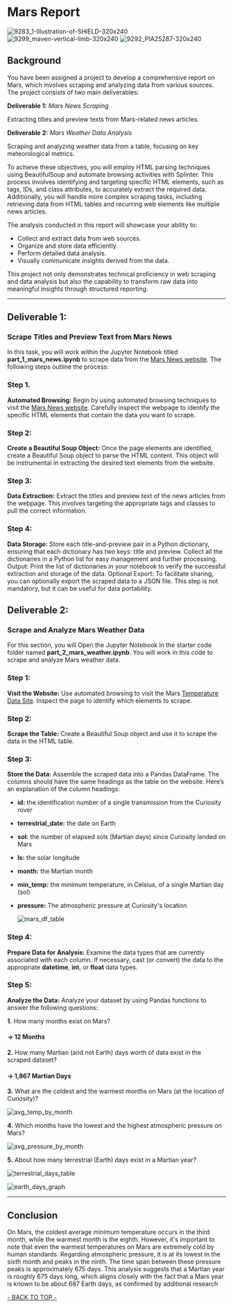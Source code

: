 # Mars Report

![9283_1-Illustration-of-SHIELD-320x240](https://github.com/Taireagan/Mars-Report/blob/main/Images/9283_1-Illustration-of-SHIELD-320x240.jpeg)
![9299_maven-vertical-limb-320x240](https://github.com/Taireagan/Mars-Report/blob/main/Images/9299_maven-vertical-limb-320x240.jpeg)
![9292_PIA25287-320x240](https://github.com/Taireagan/Mars-Report/blob/main/Images/9292_PIA25287-320x240.jpeg)


## Background
You have been assigned a project to develop a comprehensive report on Mars, which involves scraping and analyzing data from various sources. The project consists of two main deliverables:

**Deliverable 1:** _Mars News Scraping_

 Extracting titles and preview texts from Mars-related news articles.

**Deliverable 2:** _Mars Weather Data Analysis_

 Scraping and analyzing weather data from a table, focusing on key meteorological metrics.
 
To achieve these objectives, you will employ HTML parsing techniques using BeautifulSoup and automate browsing activities with Splinter. This process involves identifying and targeting specific HTML elements, such as tags, IDs, and class attributes, to accurately extract the required data. Additionally, you will handle more complex scraping tasks, including retrieving data from HTML tables and recurring web elements like multiple news articles.

The analysis conducted in this report will showcase your ability to:

- Collect and extract data from web sources.
- Organize and store data efficiently.
- Perform detailed data analysis.
- Visually communicate insights derived from the data.
  
This project not only demonstrates technical proficiency in web scraping and data analysis but also the capability to transform raw data into meaningful insights through structured reporting.

---

## Deliverable 1:
### Scrape Titles and Preview Text from Mars News
In this task, you will work within the Jupyter Notebook titled **part_1_mars_news.ipynb** to scrape data from the [Mars News website](https://static.bc-edx.com/data/web/mars_news/index.html). 
The following steps outline the process:

### Step 1.  
**Automated Browsing:**  Begin by using automated browsing techniques to visit the [Mars News website](https://static.bc-edx.com/data/web/mars_news/index.html). Carefully inspect the webpage to identify the specific HTML elements that contain the data you want to scrape.

### Step 2:
**Create a Beautiful Soup Object:**  Once the page elements are identified, create a Beautiful Soup object to parse the HTML content. This object will be instrumental in extracting the desired text elements from the website.

### Step 3:
**Data Extraction:**  Extract the titles and preview text of the news articles from the webpage. This involves targeting the appropriate tags and classes to pull the correct information.

### Step 4:
**Data Storage:**  Store each title-and-preview pair in a Python dictionary, ensuring that each dictionary has two keys: title and preview.
Collect all the dictionaries in a Python list for easy management and further processing.
Output: Print the list of dictionaries in your notebook to verify the successful extraction and storage of the data.
Optional Export: To facilitate sharing, you can optionally export the scraped data to a JSON file. This step is not mandatory, but it can be useful for data portability.

## Deliverable 2:
### Scrape and Analyze Mars Weather Data  
For this section, you will Open the Jupyter Notebook in the starter code folder named **part_2_mars_weather.ipynb**. You will work in this code to scrape and analyze Mars weather data.

### Step 1:
**Visit the Website:**  Use automated browsing to visit the Mars [Temperature Data Site](https://static.bc-edx.com/data/web/mars_facts/temperature.html). Inspect the page to identify which elements to scrape.

### Step 2:
**Scrape the Table:**  Create a Beautiful Soup object and use it to scrape the data in the HTML table.

### Step 3:
**Store the Data:**  Assemble the scraped data into a Pandas DataFrame. The columns should have the same headings as the table on the website.
Here’s an explanation of the column headings:
- **id:** the identification number of a single transmission from the Curiosity rover
- **terrestrial_date:** the date on Earth
- **sol:** the number of elapsed sols (Martian days) since Curiosity landed on Mars
- **ls:** the solar longitude
- **month:** the Martian month
- **min_temp:** the minimum temperature, in Celsius, of a single Martian day (sol)
- **pressure:** The atmospheric pressure at Curiosity's location

  ![mars_df_table](https://github.com/Taireagan/Mars-Report/blob/main/Saved%20Graphs/mars_df_table.png)

### Step 4:
**Prepare Data for Analysis:**  Examine the data types that are currently associated with each column. If necessary, cast (or convert) the data to the appropriate **datetime**, **int**, or **float** data types.

### Step 5:
**Analyze the Data:**  Analyze your dataset by using Pandas functions to answer the following questions:

**1.**  How many months exist on Mars?
    
#### &#8594; 12 Months

**2.**  How many Martian (and not Earth) days worth of data exist in the scraped dataset?

#### &#8594; 1,867 Martian Days

**3.** What are the coldest and the warmest months on Mars (at the location of Curiosity)? 

![avg_temp_by_month](https://github.com/Taireagan/Mars-Report/blob/main/Saved%20Graphs/avg_temp_by_month.png)

**4.** Which months have the lowest and the highest atmospheric pressure on Mars?

![avg_pressure_by_month](https://github.com/Taireagan/Mars-Report/blob/main/Saved%20Graphs/avg_pressure_by_month.png)

**5.** About how many terrestrial (Earth) days exist in a Martian year?

![terrestrial_days_table](https://github.com/Taireagan/Mars-Report/blob/main/Saved%20Graphs/terrestrial_days_table.png)

![earth_days_graph](https://github.com/Taireagan/Mars-Report/blob/main/Saved%20Graphs/earth_days_graph.png)


---

## Conclusion
On Mars, the coldest average minimum temperature occurs in the third month, while the warmest month is the eighth. However, it's important to note that even the warmest temperatures on Mars are extremely cold by human standards. Regarding atmospheric pressure, it is at its lowest in the sixth month and peaks in the ninth. The time span between these pressure peaks is approximately 675 days. This analysis suggests that a Martian year is roughly 675 days long, which aligns closely with the fact that a Mars year is known to be about 687 Earth days, as confirmed by additional research


[- BACK TO TOP -](#mars-report)
